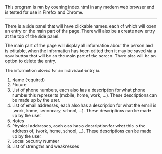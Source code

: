 This program is run by opening index.html in any modern web browser and is tested for use in Firefox and Chrome.

-----------

There is a side panel that will have clickable names, each of which will open an entry on the main part of the page. There will also be a create new entry at the top of the side panel.

The main part of the page will display all information about the person and is editable, when the information has been edited then it may be saved via a save button that will be on the main part of the screen. There also will be an option to delete the entry.

The information stored for an individual entry is:
1. Name (required)
2. Picture
3. List of phone numbers, each also has a description for what phone number this represents (mobile, home, work, ...). These descriptions can be made up by the user.
4. List of email addresses, each also has a description for what the email is (work, home, secondary, school, ...). These descriptions can be made up by the user.
5. Notes
6. Physical addresses, each also has a description for what this is the address of, (work, home, school, ...). These descriptions can be made up by the user.
7. Social Security Number
8. List of strengths and weaknesses